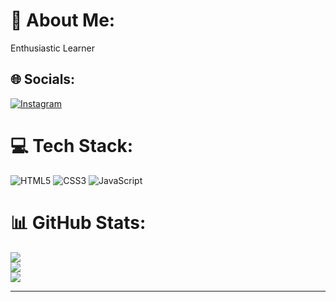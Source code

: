 # 💫 About Me:
Enthusiastic Learner


## 🌐 Socials:
[![Instagram](https://img.shields.io/badge/Instagram-%23E4405F.svg?logo=Instagram&logoColor=white)](https://instagram.com/manishengaju) 

# 💻 Tech Stack:
![HTML5](https://img.shields.io/badge/html5-%23E34F26.svg?style=for-the-badge&logo=html5&logoColor=white)
![CSS3](https://img.shields.io/badge/css3-%231572B6.svg?style=for-the-badge&logo=css3&logoColor=white)
![JavaScript](https://img.shields.io/badge/javascript-%23F7DF1E.svg?style=for-the-badge&logo=javascript&logoColor=black)


# 📊 GitHub Stats:
![](https://github-readme-stats.vercel.app/api?username=mannishh&theme=dark&hide_border=false&include_all_commits=false&count_private=false)<br/>
![](https://github-readme-streak-stats.herokuapp.com/?user=mannishh&theme=dark&hide_border=false)<br/>
![](https://github-readme-stats.vercel.app/api/top-langs/?username=mannishh&theme=dark&hide_border=false&include_all_commits=false&count_private=false&layout=compact)

---


<!-- Proudly created with GPRM ( https://gprm.itsvg.in ) -->
